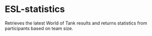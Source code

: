 # ESL-statistics
Retrieves the latest World of Tank results and returns statistics from participants based on team size.
